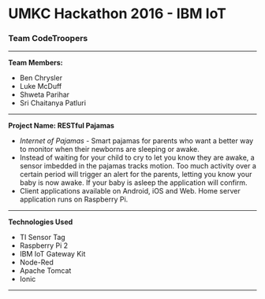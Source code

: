 
# UMKC Hackathon 2016 - IBM IoT
### Team CodeTroopers
---
**Team Members:**
* Ben Chrysler
* Luke McDuff
* Shweta Parihar
* Sri Chaitanya Patluri

---
**Project Name: RESTful Pajamas**
* *Internet of Pajamas* - Smart pajamas for parents who want a better way to monitor when their newborns are sleeping or awake.
* Instead of waiting for your child to cry to let you know they are awake, a sensor imbedded in the pajamas tracks motion. Too much activity over a certain period will trigger an alert for the parents, letting you know your baby is now awake. If your baby is asleep the application will confirm.
* Client applications available on Android, iOS and Web. Home server application runs on Raspberry Pi.

---
**Technologies Used**
* TI Sensor Tag
* Raspberry Pi 2
* IBM IoT Gateway Kit
* Node-Red
* Apache Tomcat
* Ionic

---

